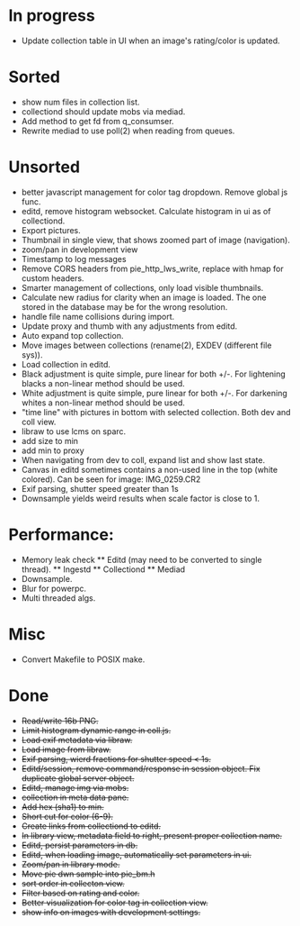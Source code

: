# In progress
* Update collection table in UI when an image's rating/color is updated.

# Sorted
* show num files in collection list.
* collectiond should update mobs via mediad.
* Add method to get fd from q_consumser.
* Rewrite mediad to use poll(2) when reading from queues.

# Unsorted
* better javascript management for color tag dropdown. Remove global
  js func.
* editd, remove histogram websocket. Calculate histogram in ui as of
  collectiond.
* Export pictures.
* Thumbnail in single view, that shows zoomed part of image (navigation).
* zoom/pan in development view
* Timestamp to log messages
* Remove CORS headers from pie_http_lws_write, replace with hmap for
  custom headers.
* Smarter management of collections, only load visible thumbnails.
* Calculate new radius for clarity when an image is loaded. The one
  stored in the database may be for the wrong resolution.
* handle file name collisions during import.
* Update proxy and thumb with any adjustments from editd.
* Auto expand top collection.
* Move images between collections (rename(2), EXDEV (different file
  sys)).
* Load collection in editd.
* Black adjustment is quite simple, pure linear for both +/-. For
  lightening blacks a non-linear method should be used.
* White adjustment is quite simple, pure linear for both +/-. For
  darkening whites a non-linear method should be used.
* "time line" with pictures in bottom with selected collection. Both
  dev and coll view.
* libraw to use lcms on sparc.
* add size to min
* add min to proxy
* When navigating from dev to coll, expand list and show last state.
* Canvas in editd sometimes contains a non-used line in the top (white
  colored). Can be seen for image: IMG_0259.CR2
* Exif parsing, shutter speed greater than 1s
* Downsample yields weird results when scale factor is close to 1.

# Performance:
* Memory leak check
** Editd (may need to be converted to single thread).
** Ingestd
** Collectiond
** Mediad
* Downsample.
* Blur for powerpc.
* Multi threaded algs.

# Misc
* Convert Makefile to POSIX make.

# Done

* ~~Read/write 16b PNG.~~
* ~~Limit histogram dynamic range in coll.js.~~
* ~~Load exif metadata via libraw.~~
* ~~Load image from libraw.~~
* ~~Exif parsing, wierd fractions for shutter speed < 1s.~~
* ~~Editd/session, remove command/response in session object.
  Fix duplicate global server object.~~
* ~~Editd, manage img via mobs.~~
* ~~collection in meta data pane.~~
* ~~Add hex (sha1) to min.~~
* ~~Short cut for color (6-9).~~
* ~~Create links from collectiond to editd.~~
* ~~In library view, metadata field to right, present proper collection
  name.~~
* ~~Editd, persist parameters in db.~~
* ~~Editd, when loading image, automatically set parameters in ui.~~
* ~~Zoom/pan in library mode.~~
* ~~Move pie dwn sample into pie_bm.h~~
* ~~sort order in collecton view.~~
* ~~Filter based on rating and color.~~
* ~~Better visualization for color tag in collection view.~~
* ~~show info on images with development settings.~~
